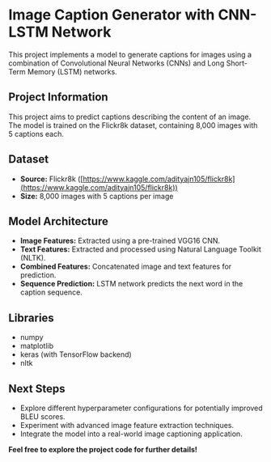 # Image Caption Generator with CNN-LSTM Network

This project implements a model to generate captions for images using a combination of Convolutional Neural Networks (CNNs) and Long Short-Term Memory (LSTM) networks.

## Project Information

This project aims to predict captions describing the content of an image. The model is trained on the Flickr8k dataset, containing 8,000 images with 5 captions each.

## Dataset

* **Source:** Flickr8k ([https://www.kaggle.com/adityajn105/flickr8k](https://www.kaggle.com/adityajn105/flickr8k))
* **Size:** 8,000 images with 5 captions per image

## Model Architecture

* **Image Features:** Extracted using a pre-trained VGG16 CNN.
* **Text Features:** Extracted and processed using Natural Language Toolkit (NLTK).
* **Combined Features:** Concatenated image and text features for prediction.
* **Sequence Prediction:** LSTM network predicts the next word in the caption sequence.

## Libraries

* numpy
* matplotlib
* keras (with TensorFlow backend)
* nltk

## Next Steps

* Explore different hyperparameter configurations for potentially improved BLEU scores.
* Experiment with advanced image feature extraction techniques.
* Integrate the model into a real-world image captioning application.

**Feel free to explore the project code for further details!**
